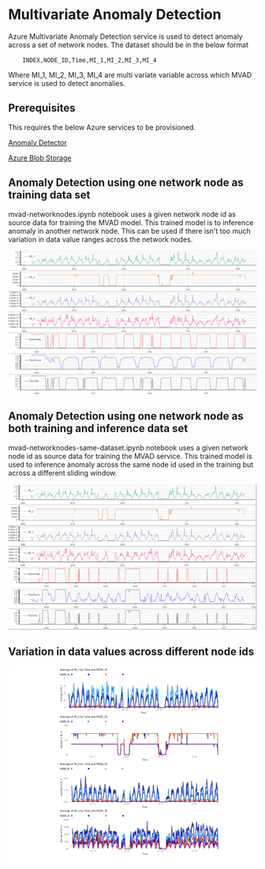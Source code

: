 # Multivariate Anomaly Detection
Azure Multivariate Anomaly Detection service is used to detect anomaly across a set of network nodes. The dataset should be in the below format

        INDEX,NODE_ID,Time,MI_1,MI_2,MI_3,MI_4

Where MI_1, MI_2, MI_3, MI_4 are multi variate variable across which MVAD service is used to detect anomalies. 


## Prerequisites

This requires the below Azure services to be provisioned. 

[Anomaly Detector](https://azure.microsoft.com/en-us/pricing/details/cognitive-services/anomaly-detector/)

[Azure Blob Storage](https://azure.microsoft.com/en-us/pricing/details/storage/blobs/)

## Anomaly Detection using one network node as training data set
mvad-networknodes.ipynb notebook uses a given network node id as source data for training the MVAD model. This trained model is to inference anomaly in another network node. This can be used if there isn't too much variation in data value ranges across the network nodes. 

![Anomaly Detection across different node with quite a bit of data variation](bokeh_plot_different_nodes.png)

## Anomaly Detection using one network node as both training and inference data set
mvad-networknodes-same-dataset.ipynb notebook uses a given network node id as source data for training the MVAD service. This trained model is used to inference anomaly across the same node id used in the training but across a different sliding window. 

![Anomaly Detection across different node with quite a bit of data variation](bokeh_plot_same_node.png)


## Variation in data values across different node ids
![data variation across nodes](data_variation_across_nodes.png)